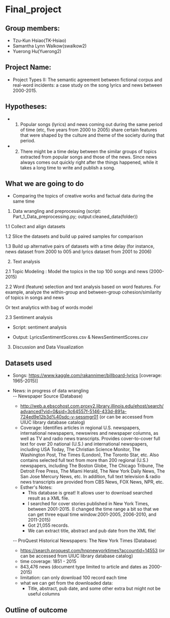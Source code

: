 # Final_project

## Group members:
- Tzu-Kun Hsiao(TK-Hsiao)
- Samantha Lynn Walkow(swalkow2)
- Yuerong Hu(Yuerong2)

## Project Name:
- Project Types II: The semantic agreement between fictional corpus and real-word incidents: a case study on the song lyrics and news between 2000-2015.

## Hypotheses:
- 1. Popular songs (lyrics) and news coming out during the same period of time (etc, five years from 2000 to 2005) share certain features that were shaped by the culture and theme of the society during that period.
- 2. There might be a time delay between the similar groups of topics extracted from popular songs and those of the news. Since news always comes out quickly right after the things happened, while it takes a long time to write and publish a song.

## What we are going to do

- Comparing the topics of creative works and factual data during the same time

 1. Data wrangling and preprocessing (script: Part_1_Data_preprocessing.py; output:cleaned_data(folder))

 1.1 Collect and align datasets

 1.2 Slice the datasets and build up paired samples for comparison 

 1.3 Build up alternative pairs of datasets with a time delay (for instance, news dataset from 2000 to 005 and lyrics dataset  from 2001 to 2006)

 2. Text analysis 

 2.1 Topic Modeling : Model the topics in the top 100 songs and news (2000-2015) 

 2.2 Word (feature) selection and  text analysis based on word features. For example, analyze the within-group and between-group cohesion/similarity of topics in songs and news

 Or text analytics with bag of words model

 2.3 Sentiment analysis
 
 - Script: sentiment analysis
 
 - Output: LyricsSentimentScores.csv & NewsSentimentScores.csv
 
 3. Discussion and Data Visualization


## Datasets used

- Songs: https://www.kaggle.com/rakannimer/billboard-lyrics [coverage: 1965-2015)]
- News:  in progress of data wrangling   
  -- Newspaper Source (Database)
    - http://web.a.ebscohost.com.proxy2.library.illinois.edu/ehost/search/advanced?vid=0&sid=3c64557f-5146-433d-891a-724ed9e12b3d%40sdc-v-sessmgr01 (or can be accessed from UIUC library database catalog)
    - Coverage: Identifies articles in regional U.S. newspapers, international newspapers, newswires and newspaper columns, as well as TV and radio news transcripts. Provides cover-to-cover full text for over 20 national (U.S.) and international newspapers, including USA Today, The Christian Science Monitor, The Washington Post, The Times (London), The Toronto Star, etc. Also contains selected full text from more than 200 regional (U.S.) newspapers, including The Boston Globe, The Chicago Tribune, The Detroit Free Press, The Miami Herald, The New York Daily News, The San Jose Mercury News, etc. In addition, full text television & radio news transcripts are provided from CBS News, FOX News, NPR, etc. 
    - Esther's Notes:
      - This database is great! It allows user to download searched result as a XML file. 
      - I searched for cover stories published in New York Times, between 2001-2015. (I changed the time range a bit so that we can get three equal time window:2001-2005, 2006-2010, and 2011-2015)
      - Got 21,055 records.
      - We can extract title, abstract and pub date from the XML file!
  
  -- ProQuest Historical Newspapers: The New York Times (Database)  
    - https://search.proquest.com/hnpnewyorktimes?accountid=14553 (or can be accessed from UIUC library database catalog)
    - time coverage: 1851 - 2015
    - 843,476 news (document type limited to article and dates as 2000-2015)
    - limitation: can only download 100 record each time
    - what we can get from the downloaded data:    
      * Title, abstract, pub date, and some other extra but might not be useful columns
      
 ## Outline of outcome
